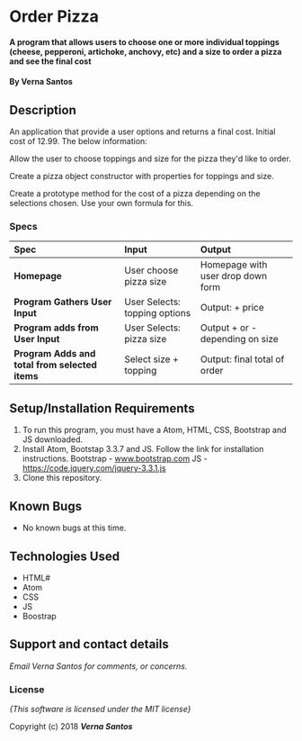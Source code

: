 # Order Pizza

#### A program that allows users to choose one or more individual toppings (cheese, pepperoni, artichoke, anchovy, etc) and a size to order a pizza and see the final cost

#### By **Verna Santos**

## Description

An application that provide a user options and returns a final cost. Initial cost of 12.99. The below information:

Allow the user to choose toppings and size for the pizza they'd like to order.

Create a pizza object constructor with properties for toppings and size.

Create a prototype method for the cost of a pizza depending on the selections chosen. Use your own formula for this.


### Specs
| Spec | Input | Output |
| :-------------     | :------------- | :------------- |
| **Homepage** | User choose pizza size | Homepage with user drop down form |
| **Program Gathers User Input** | User Selects: topping options | Output: + price |
| **Program adds from User Input**| User Selects: pizza size | Output + or - depending on size | Output: "Price: = + or -" |
| **Program Adds and total from selected items**|Select size + topping | Output: final total of order


## Setup/Installation Requirements

1. To run this program, you must have a Atom, HTML, CSS, Bootstrap and JS downloaded.
2. Install Atom, Bootstap 3.3.7 and JS. Follow the link for installation instructions.
    Bootstrap - www.bootstrap.com
    JS - https://code.jquery.com/jquery-3.3.1.js
3. Clone this repository.


## Known Bugs
* No known bugs at this time.

## Technologies Used
*  HTML#
  * Atom
  * CSS
  * JS
  * Boostrap



## Support and contact details

_Email Verna Santos for comments, or concerns._

### License

*{This software is licensed under the MIT license}*

Copyright (c) 2018 **_Verna Santos_**
